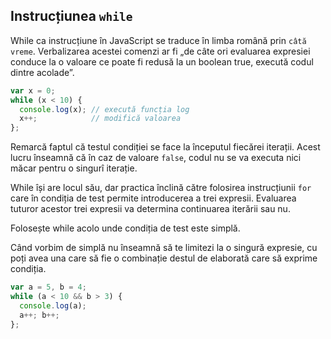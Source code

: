 ## Instrucțiunea `while`

While ca instrucțiune în JavaScript se traduce în limba română prin `câtă vreme`. Verbalizarea acestei comenzi ar fi „de câte ori evaluarea expresiei conduce la o valoare ce poate fi redusă la un boolean true, execută codul dintre acolade”.

```javascript
var x = 0;
while (x < 10) {
  console.log(x); // execută funcția log
  x++;            // modifică valoarea
};
```

Remarcă faptul că testul condiției se face la începutul fiecărei iterații. Acest lucru înseamnă că în caz de valoare `false`, codul nu se va executa nici măcar pentru o singurî iterație.

While își are locul său, dar practica înclină către folosirea instrucțiunii `for` care în condiția de test permite introducerea a trei expresii. Evaluarea tuturor acestor trei expresii va determina continuarea iterării sau nu.

Folosește while acolo unde condiția de test este simplă.

Când vorbim de simplă nu înseamnă să te limitezi la o singură expresie, cu poți avea una care să fie o combinație destul de elaborată care să exprime condiția.

```javascript
var a = 5, b = 4;
while (a < 10 && b > 3) {
  console.log(a);
  a++; b++;
};
```
